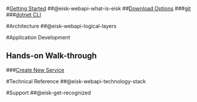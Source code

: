 #[Getting Started](xref:eisk-webapi-get-started)
##@eisk-webapi-what-is-eisk
##[Download Options](@eisk-webapi-download-options)
###[git](xref:eisk-webapi-download-options-git)
###[dotnet CLI](@eisk-webapi-download-options-dotnet-new)

#Architecture
##@eisk-webapi-logical-layers

#Application Development
## Hands-on Walk-through
###[Create New Service](xref:eisk-webapi-handson-walkthrough-create-service)

#Technical Reference
##@eisk-webapi-technology-stack

#Support
##@eisk-get-recognized
